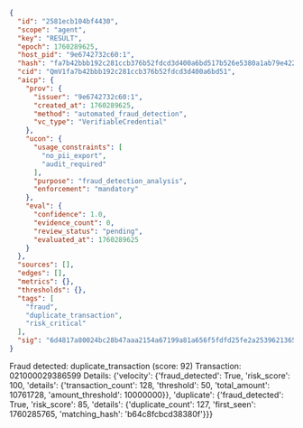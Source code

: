 ```json
{
  "id": "2581ecb104bf4430",
  "scope": "agent",
  "key": "RESULT",
  "epoch": 1760289625,
  "host_pid": "9e6742732c60:1",
  "hash": "fa7b42bbb192c281ccb376b52fdcd3d400a6bd517b526e5380a1ab79e4225464",
  "cid": "QmV1fa7b42bbb192c281ccb376b52fdcd3d400a6bd51",
  "aicp": {
    "prov": {
      "issuer": "9e6742732c60:1",
      "created_at": 1760289625,
      "method": "automated_fraud_detection",
      "vc_type": "VerifiableCredential"
    },
    "ucon": {
      "usage_constraints": [
        "no_pii_export",
        "audit_required"
      ],
      "purpose": "fraud_detection_analysis",
      "enforcement": "mandatory"
    },
    "eval": {
      "confidence": 1.0,
      "evidence_count": 0,
      "review_status": "pending",
      "evaluated_at": 1760289625
    }
  },
  "sources": [],
  "edges": [],
  "metrics": {},
  "thresholds": {},
  "tags": [
    "fraud",
    "duplicate_transaction",
    "risk_critical"
  ],
  "sig": "6d4817a80024bc28b47aaa2154a67199a81a656f5fdfd25fe2a253962136595a"
}
```

Fraud detected: duplicate_transaction (score: 92)
Transaction: 021000029386599
Details: {'velocity': {'fraud_detected': True, 'risk_score': 100, 'details': {'transaction_count': 128, 'threshold': 50, 'total_amount': 10761728, 'amount_threshold': 10000000}}, 'duplicate': {'fraud_detected': True, 'risk_score': 85, 'details': {'duplicate_count': 127, 'first_seen': 1760285765, 'matching_hash': 'b64c8fcbcd38380f'}}}